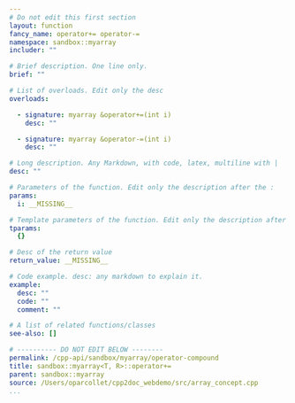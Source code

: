 ```yaml
---
# Do not edit this first section
layout: function
fancy_name: operator+= operator-=
namespace: sandbox::myarray
includer: ""

# Brief description. One line only.
brief: ""

# List of overloads. Edit only the desc
overloads:

  - signature: myarray &operator+=(int i)
    desc: ""

  - signature: myarray &operator-=(int i)
    desc: ""

# Long description. Any Markdown, with code, latex, multiline with |
desc: ""

# Parameters of the function. Edit only the description after the :
params:
  i: __MISSING__

# Template parameters of the function. Edit only the description after the :
tparams:
  {}

# Desc of the return value
return_value: __MISSING__

# Code example. desc: any markdown to explain it.
example:
  desc: ""
  code: ""
  comment: ""

# A list of related functions/classes
see-also: []

# ---------- DO NOT EDIT BELOW --------
permalink: /cpp-api/sandbox/myarray/operator-compound
title: sandbox::myarray<T, R>::operator+=
parent: sandbox::myarray
source: /Users/oparcollet/cpp2doc_webdemo/src/array_concept.cpp
...
```


